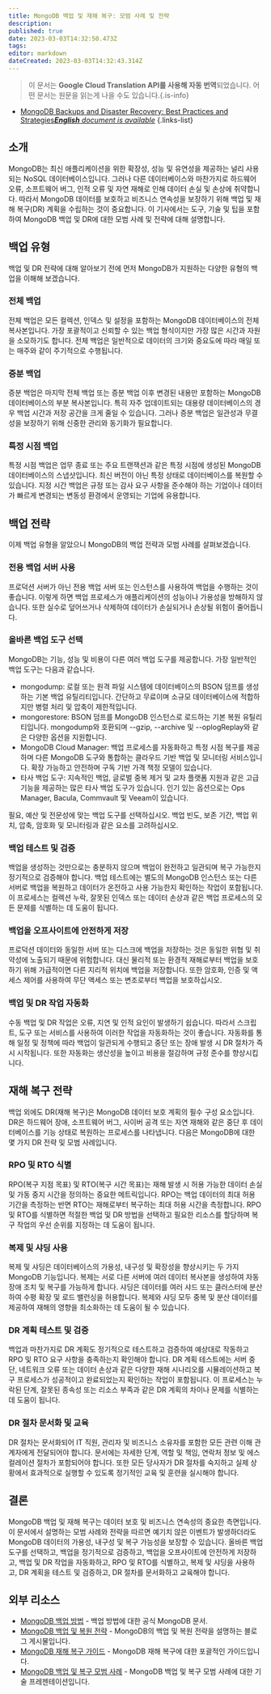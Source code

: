 ```yaml
---
title: MongoDB 백업 및 재해 복구: 모범 사례 및 전략
description: 
published: true
date: 2023-03-03T14:32:50.473Z
tags: 
editor: markdown
dateCreated: 2023-03-03T14:32:43.314Z
---
```


> 이 문서는 **Google Cloud Translation API를 사용해 자동 번역**되었습니다.
어떤 문서는 원문을 읽는게 나을 수도 있습니다.{.is-info}



- [MongoDB Backups and Disaster Recovery: Best Practices and Strategies***English** document is available*](/en/Knowledge-base/NoSQL/mongodb-backups-and-disaster-recovery-best-practices-and-strategies)
{.links-list}


## 소개
MongoDB는 최신 애플리케이션을 위한 확장성, 성능 및 유연성을 제공하는 널리 사용되는 NoSQL 데이터베이스입니다. 그러나 다른 데이터베이스와 마찬가지로 하드웨어 오류, 소프트웨어 버그, 인적 오류 및 자연 재해로 인해 데이터 손실 및 손상에 취약합니다. 따라서 MongoDB 데이터를 보호하고 비즈니스 연속성을 보장하기 위해 백업 및 재해 복구(DR) 계획을 수립하는 것이 중요합니다. 이 기사에서는 도구, 기술 및 팁을 포함하여 MongoDB 백업 및 DR에 대한 모범 사례 및 전략에 대해 설명합니다.

## 백업 유형
백업 및 DR 전략에 대해 알아보기 전에 먼저 MongoDB가 지원하는 다양한 유형의 백업을 이해해 보겠습니다.

### 전체 백업
전체 백업은 모든 컬렉션, 인덱스 및 설정을 포함하는 MongoDB 데이터베이스의 전체 복사본입니다. 가장 포괄적이고 신뢰할 수 있는 백업 형식이지만 가장 많은 시간과 자원을 소모하기도 합니다. 전체 백업은 일반적으로 데이터의 크기와 중요도에 따라 매일 또는 매주와 같이 주기적으로 수행됩니다.

### 증분 백업
증분 백업은 마지막 전체 백업 또는 증분 백업 이후 변경된 내용만 포함하는 MongoDB 데이터베이스의 부분 복사본입니다. 특히 자주 업데이트되는 대용량 데이터베이스의 경우 백업 시간과 저장 공간을 크게 줄일 수 있습니다. 그러나 증분 백업은 일관성과 무결성을 보장하기 위해 신중한 관리와 동기화가 필요합니다.

### 특정 시점 백업
특정 시점 백업은 업무 종료 또는 주요 트랜잭션과 같은 특정 시점에 생성된 MongoDB 데이터베이스의 스냅샷입니다. 최신 버전이 아닌 특정 상태로 데이터베이스를 복원할 수 있습니다. 지정 시간 백업은 규정 또는 감사 요구 사항을 준수해야 하는 기업이나 데이터가 빠르게 변경되는 변동성 환경에서 운영되는 기업에 유용합니다.

## 백업 전략
이제 백업 유형을 알았으니 MongoDB의 백업 전략과 모범 사례를 살펴보겠습니다.

### 전용 백업 서버 사용
프로덕션 서버가 아닌 전용 백업 서버 또는 인스턴스를 사용하여 백업을 수행하는 것이 좋습니다. 이렇게 하면 백업 프로세스가 애플리케이션의 성능이나 가용성을 방해하지 않습니다. 또한 실수로 덮어쓰거나 삭제하여 데이터가 손실되거나 손상될 위험이 줄어듭니다.

### 올바른 백업 도구 선택
MongoDB는 기능, 성능 및 비용이 다른 여러 백업 도구를 제공합니다. 가장 일반적인 백업 도구는 다음과 같습니다.

- mongodump: 로컬 또는 원격 파일 시스템에 데이터베이스의 BSON 덤프를 생성하는 기본 백업 유틸리티입니다. 간단하고 무료이며 소규모 데이터베이스에 적합하지만 병렬 처리 및 압축이 제한적입니다.
- mongorestore: BSON 덤프를 MongoDB 인스턴스로 로드하는 기본 복원 유틸리티입니다. mongodump와 호환되며 --gzip, --archive 및 --oplogReplay와 같은 다양한 옵션을 지원합니다.
- MongoDB Cloud Manager: 백업 프로세스를 자동화하고 특정 시점 복구를 제공하며 다른 MongoDB 도구와 통합하는 클라우드 기반 백업 및 모니터링 서비스입니다. 확장 가능하고 안전하며 구독 기반 가격 책정 모델이 있습니다.
- 타사 백업 도구: 지속적인 백업, 글로벌 중복 제거 및 교차 플랫폼 지원과 같은 고급 기능을 제공하는 많은 타사 백업 도구가 있습니다. 인기 있는 옵션으로는 Ops Manager, Bacula, Commvault 및 Veeam이 있습니다.

필요, 예산 및 전문성에 맞는 백업 도구를 선택하십시오. 백업 빈도, 보존 기간, 백업 위치, 압축, 암호화 및 모니터링과 같은 요소를 고려하십시오.

### 백업 테스트 및 검증
백업을 생성하는 것만으로는 충분하지 않으며 백업이 완전하고 일관되며 복구 가능한지 정기적으로 검증해야 합니다. 백업 테스트에는 별도의 MongoDB 인스턴스 또는 다른 서버로 백업을 복원하고 데이터가 온전하고 사용 가능한지 확인하는 작업이 포함됩니다. 이 프로세스는 컬렉션 누락, 잘못된 인덱스 또는 데이터 손상과 같은 백업 프로세스의 모든 문제를 식별하는 데 도움이 됩니다.

### 백업을 오프사이트에 안전하게 저장
프로덕션 데이터와 동일한 서버 또는 디스크에 백업을 저장하는 것은 동일한 위협 및 취약성에 노출되기 때문에 위험합니다. 대신 물리적 또는 환경적 재해로부터 백업을 보호하기 위해 가급적이면 다른 지리적 위치에 백업을 저장합니다. 또한 암호화, 인증 및 액세스 제어를 사용하여 무단 액세스 또는 변조로부터 백업을 보호하십시오.

### 백업 및 DR 작업 자동화
수동 백업 및 DR 작업은 오류, 지연 및 인적 요인이 발생하기 쉽습니다. 따라서 스크립트, 도구 또는 서비스를 사용하여 이러한 작업을 자동화하는 것이 좋습니다. 자동화를 통해 일정 및 정책에 따라 백업이 일관되게 수행되고 중단 또는 장애 발생 시 DR 절차가 즉시 시작됩니다. 또한 자동화는 생산성을 높이고 비용을 절감하며 규정 준수를 향상시킵니다.

## 재해 복구 전략
백업 외에도 DR(재해 복구)은 MongoDB 데이터 보호 계획의 필수 구성 요소입니다. DR은 하드웨어 장애, 소프트웨어 버그, 사이버 공격 또는 자연 재해와 같은 중단 후 데이터베이스를 기능 상태로 복원하는 프로세스를 나타냅니다. 다음은 MongoDB에 대한 몇 가지 DR 전략 및 모범 사례입니다.

### RPO 및 RTO 식별
RPO(복구 지점 목표) 및 RTO(복구 시간 목표)는 재해 발생 시 허용 가능한 데이터 손실 및 가동 중지 시간을 정의하는 중요한 메트릭입니다. RPO는 백업 데이터의 최대 허용 기간을 측정하는 반면 RTO는 재해로부터 복구하는 최대 허용 시간을 측정합니다. RPO 및 RTO를 식별하면 적절한 백업 및 DR 방법을 선택하고 필요한 리소스를 할당하며 복구 작업의 우선 순위를 지정하는 데 도움이 됩니다.

### 복제 및 샤딩 사용
복제 및 샤딩은 데이터베이스의 가용성, 내구성 및 확장성을 향상시키는 두 가지 MongoDB 기능입니다. 복제는 서로 다른 서버에 여러 데이터 복사본을 생성하여 자동 장애 조치 및 복구를 가능하게 합니다. 샤딩은 데이터를 여러 샤드 또는 클러스터에 분산하여 수평 확장 및 로드 밸런싱을 허용합니다. 복제와 샤딩 모두 중복 및 분산 데이터를 제공하여 재해의 영향을 최소화하는 데 도움이 될 수 있습니다.

### DR 계획 테스트 및 검증
백업과 마찬가지로 DR 계획도 정기적으로 테스트하고 검증하여 예상대로 작동하고 RPO 및 RTO 요구 사항을 충족하는지 확인해야 합니다. DR 계획 테스트에는 서버 중단, 네트워크 오류 또는 데이터 손상과 같은 다양한 재해 시나리오를 시뮬레이션하고 복구 프로세스가 성공적이고 완료되었는지 확인하는 작업이 포함됩니다. 이 프로세스는 누락된 단계, 잘못된 종속성 또는 리소스 부족과 같은 DR 계획의 차이나 문제를 식별하는 데 도움이 됩니다.

### DR 절차 문서화 및 교육
DR 절차는 문서화되어 IT 직원, 관리자 및 비즈니스 소유자를 포함한 모든 관련 이해 관계자에게 전달되어야 합니다. 문서에는 자세한 단계, 역할 및 책임, 연락처 정보 및 에스컬레이션 절차가 포함되어야 합니다. 또한 모든 당사자가 DR 절차를 숙지하고 실제 상황에서 효과적으로 실행할 수 있도록 정기적인 교육 및 훈련을 실시해야 합니다.

## 결론
MongoDB 백업 및 재해 복구는 데이터 보호 및 비즈니스 연속성의 중요한 측면입니다. 이 문서에서 설명하는 모범 사례와 전략을 따르면 예기치 않은 이벤트가 발생하더라도 MongoDB 데이터의 가용성, 내구성 및 복구 가능성을 보장할 수 있습니다. 올바른 백업 도구를 선택하고, 백업을 정기적으로 검증하고, 백업을 오프사이트에 안전하게 저장하고, 백업 및 DR 작업을 자동화하고, RPO 및 RTO를 식별하고, 복제 및 샤딩을 사용하고, DR 계획을 테스트 및 검증하고, DR 절차를 문서화하고 교육해야 합니다.

## 외부 리소스
- [MongoDB 백업 방법](https://docs.mongodb.com/manual/core/backups/) - 백업 방법에 대한 공식 MongoDB 문서.
- [MongoDB 백업 및 복원 전략](https://www.mongodb.com/blog/post/mongodb-backup-and-restore-strategy) - MongoDB의 백업 및 복원 전략을 설명하는 블로그 게시물입니다.
- [MongoDB 재해 복구 가이드](https://www.mongodb.com/content/mongodb-disaster-recovery-guide) - MongoDB 재해 복구에 대한 포괄적인 가이드입니다.
- [MongoDB 백업 및 복구 모범 사례](https://www.percona.com/resources/technical-presentations/mongodb-backup-and-recovery-best-practices) - MongoDB 백업 및 복구 모범 사례에 대한 기술 프레젠테이션입니다.
